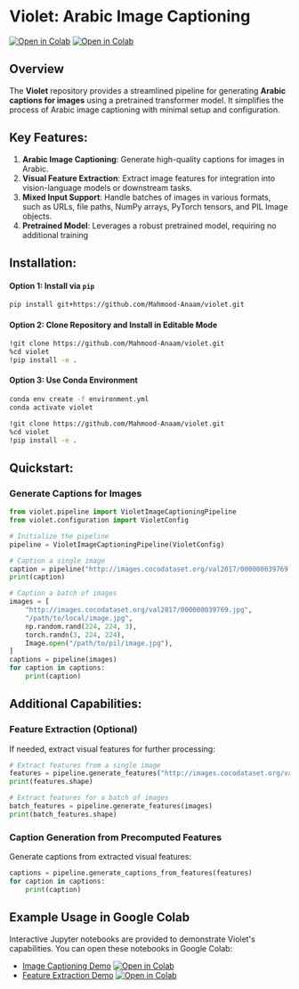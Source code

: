 # Violet: Arabic Image Captioning
[![Open in Colab](https://colab.research.google.com/assets/colab-badge.svg)](https://colab.research.google.com/github/Mahmood-Anaam/violet/blob/main/notebooks/inference_demo.ipynb)
[![Open in Colab](https://colab.research.google.com/assets/colab-badge.svg)](https://colab.research.google.com/github/Mahmood-Anaam/violet/blob/main/notebooks/features_extraction_demo.ipynb)

## Overview

The **Violet** repository provides a streamlined pipeline for generating **Arabic captions for images** using a pretrained transformer model. It simplifies the process of Arabic image captioning with minimal setup and configuration.

## Key Features:

1. **Arabic Image Captioning**: Generate high-quality captions for images in Arabic.
2. **Visual Feature Extraction**: Extract image features for integration into vision-language models or downstream tasks.
3. **Mixed Input Support**: Handle batches of images in various formats, such as URLs, file paths, NumPy arrays, PyTorch tensors, and PIL Image objects.
4. **Pretrained Model**: Leverages a robust pretrained model, requiring no additional training

## Installation:

#### Option 1: Install via `pip`
```bash
pip install git+https://github.com/Mahmood-Anaam/violet.git
```

#### Option 2: Clone Repository and Install in Editable Mode
```bash
!git clone https://github.com/Mahmood-Anaam/violet.git
%cd violet
!pip install -e .
```

#### Option 3: Use Conda Environment
```bash
conda env create -f environment.yml
conda activate violet

!git clone https://github.com/Mahmood-Anaam/violet.git
%cd violet
!pip install -e .
```

## Quickstart:

### Generate Captions for Images
```python
from violet.pipeline import VioletImageCaptioningPipeline
from violet.configuration import VioletConfig

# Initialize the pipeline
pipeline = VioletImageCaptioningPipeline(VioletConfig)

# Caption a single image
caption = pipeline("http://images.cocodataset.org/val2017/000000039769.jpg")
print(caption)

# Caption a batch of images
images = [
    "http://images.cocodataset.org/val2017/000000039769.jpg",
    "/path/to/local/image.jpg",
    np.random.rand(224, 224, 3),
    torch.randn(3, 224, 224),
    Image.open("/path/to/pil/image.jpg"),
]
captions = pipeline(images)
for caption in captions:
    print(caption)
```

## Additional Capabilities:

### Feature Extraction (Optional)
If needed, extract visual features for further processing:
```python
# Extract features from a single image
features = pipeline.generate_features("http://images.cocodataset.org/val2017/000000039769.jpg")
print(features.shape)

# Extract features for a batch of images
batch_features = pipeline.generate_features(images)
print(batch_features.shape)
```

### Caption Generation from Precomputed Features
Generate captions from extracted visual features:
```python
captions = pipeline.generate_captions_from_features(features)
for caption in captions:
    print(caption)
```

## Example Usage in Google Colab
Interactive Jupyter notebooks are provided to demonstrate Violet's capabilities. You can open these notebooks in Google Colab:

- [Image Captioning Demo](https://github.com/Mahmood-Anaam/violet/blob/main/notebooks/inference_demo.ipynb) [![Open in Colab](https://colab.research.google.com/assets/colab-badge.svg)](https://colab.research.google.com/github/Mahmood-Anaam/violet/blob/main/notebooks/inference_demo.ipynb)
- [Feature Extraction Demo](https://github.com/Mahmood-Anaam/violet/blob/main/notebooks/features_extraction_demo.ipynb) [![Open in Colab](https://colab.research.google.com/assets/colab-badge.svg)](https://colab.research.google.com/github/Mahmood-Anaam/violet/blob/main/notebooks/features_extraction_demo.ipynb)

